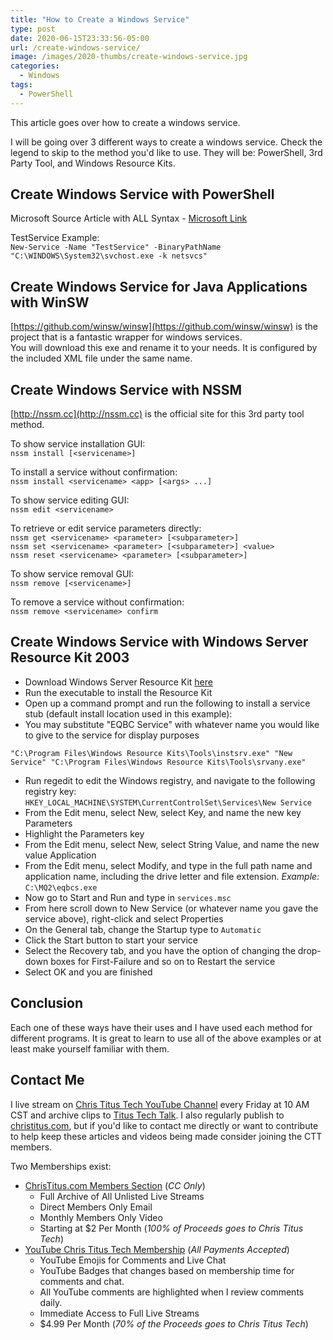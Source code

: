 ```yaml
---
title: "How to Create a Windows Service"
type: post
date: 2020-06-15T23:33:56-05:00
url: /create-windows-service/
image: /images/2020-thumbs/create-windows-service.jpg
categories:
  - Windows
tags:
  - PowerShell
---
```

This article goes over how to create a windows service.
<!--more--> I will be going over 3 different ways to create a windows service. Check the legend to skip to the method you'd like to use. They will be: PowerShell, 3rd Party Tool, and Windows Resource Kits. 

## Create Windows Service with PowerShell
Microsoft Source Article with ALL Syntax - [Microsoft Link](https://docs.microsoft.com/en-us/powershell/module/microsoft.powershell.management/new-service?view=powershell-7)

TestService Example:  
`New-Service -Name "TestService" -BinaryPathName "C:\WINDOWS\System32\svchost.exe -k netsvcs"`

## Create Windows Service for Java Applications with WinSW
[https://github.com/winsw/winsw](https://github.com/winsw/winsw) is the project that is a fantastic wrapper for windows services.  
You will download this exe and rename it to your needs. It is configured by the included XML file under the same name. 

## Create Windows Service with NSSM
[http://nssm.cc](http://nssm.cc) is the official site for this 3rd party tool method. 

To show service installation GUI:  
`nssm install [<servicename>]`

To install a service without confirmation:  
`nssm install <servicename> <app> [<args> ...]`

To show service editing GUI:  
`nssm edit <servicename>`

To retrieve or edit service parameters directly:  
`nssm get <servicename> <parameter> [<subparameter>]`  
`nssm set <servicename> <parameter> [<subparameter>] <value>`  
`nssm reset <servicename> <parameter> [<subparameter>]`

To show service removal GUI:  
`nssm remove [<servicename>]`

To remove a service without confirmation:  
`nssm remove <servicename> confirm`

## Create Windows Service with Windows Server Resource Kit 2003
  - Download Windows Server Resource Kit [here](http://www.microsoft.com/downloads/details.aspx?FamilyID=9d467a69-57ff-4ae7-96ee-b18c4790cffd&DisplayLang=en)
  - Run the executable to install the Resource Kit
  - Open up a command prompt and run the following to install a service stub (default install location used in this example):
  - You may substitute "EQBC Service" with whatever name you would like to give to the service for display purposes
```
"C:\Program Files\Windows Resource Kits\Tools\instsrv.exe" "New Service" "C:\Program Files\Windows Resource Kits\Tools\srvany.exe"
```
  - Run regedit to edit the Windows registry, and navigate to the following registry key: `HKEY_LOCAL_MACHINE\SYSTEM\CurrentControlSet\Services\New Service`
  - From the Edit menu, select New, select Key, and name the new key Parameters
  - Highlight the Parameters key
  - From the Edit menu, select New, select String Value, and name the new value Application
  - From the Edit menu, select Modify, and type in the full path name and application name, including the drive letter and file extension.
  *Example:* `C:\MQ2\eqbcs.exe`
  - Now go to Start and Run and type in `services.msc`
  - From here scroll down to New Service (or whatever name you gave the service above), right-click and select Properties
  - On the General tab, change the Startup type to `Automatic`
  - Click the Start button to start your service
  - Select the Recovery tab, and you have the option of changing the drop-down boxes for First-Failure and so on to Restart the service
  - Select OK and you are finished

## Conclusion
Each one of these ways have their uses and I have used each method for different programs. It is great to learn to use all of the above examples or at least make yourself familiar with them. 

## Contact Me

I live stream on [Chris Titus Tech YouTube Channel][1] every Friday at 10 AM CST and archive clips to [Titus Tech Talk][2]. I also regularly publish to [christitus.com][3], but if you'd like to contact me directly or want to contribute to help keep these articles and videos being made consider joining the CTT members. 

Two Memberships exist:
- [ChrisTitus.com Members Section][4] (_CC Only_)
  - Full Archive of All Unlisted Live Streams
  - Direct Members Only Email
  - Monthly Members Only Video
  - Starting at $2 Per Month (_100% of Proceeds goes to Chris Titus Tech_)
- [YouTube Chris Titus Tech Membership][5] (_All Payments Accepted_)
  - YouTube Emojis for Comments and Live Chat
  - YouTube Badges that changes based on membership time for comments and chat.
  - All YouTube comments are highlighted when I review comments daily. 
  - Immediate Access to Full Live Streams
  - $4.99 Per Month (_70% of the Proceeds goes to Chris Titus Tech_)

 [1]: https://www.youtube.com/c/ChrisTitusTech
 [2]: https://www.youtube.com/c/ChrisTitusTechStreams
 [3]: https://christitus.com/
 [4]: https://portal.christitus.com
 [5]: https://links.christitus.com/join